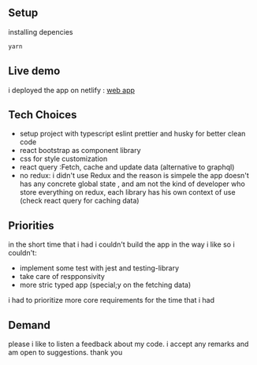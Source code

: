 ## Setup

installing depencies

```bash
yarn
```

## Live demo

i deployed the app on netlify : <a href="" target="_blank">web app</a>

## Tech Choices

- setup project with typescript eslint prettier and husky for better clean code
- react bootstrap as component library
- css for style customization
- react query :Fetch, cache and update data (alternative to graphql)
- no redux: i didn't use Redux and the reason is simpele the app doesn't has any concrete global state , and am not the kind of developer who store everything on redux, each library has his own context of use (check react query for caching data)

## Priorities

in the short time that i had i couldn't build the app in the way i like so i couldn't:

- implement some test with jest and testing-library
- take care of respponsivity
- more stric typed app (special;y on the fetching data)

i had to prioritize more core requirements for the time that i had

## Demand

please i like to listen a feedback about my code. i accept any remarks and am open to suggestions. thank you
